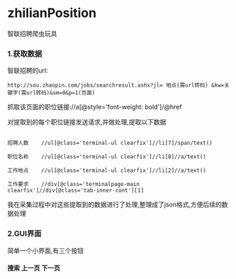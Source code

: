 # zhilianPosition
智联招聘爬虫玩具

### 1.获取数据

智联招聘的url:

```http://sou.zhaopin.com/jobs/searchresult.ashx?jl= 地点(需url转码) &kw=关键字(需url转码)&sm=0&p=1(页面)```

抓取该页面的职位链接://a[@style='font-weight: bold']/@href

对提取到的每个职位链接发送请求,并做处理,提取以下数据

```职位月薪  //ul[@class='terminal-ul clearfix']//li[1]/span/text()

招聘人数	//ul[@class='terminal-ul clearfix']//li[7]/span/text()

职位名称	//ul[@class='terminal-ul clearfix']//li[8]//a/text()

工作地点	//ul[@class='terminal-ul clearfix']//li[2]//a/text()

工作要求	//div[@class='terminalpage-main clearfix']//div[@class='tab-inner-cont'][1]
```

我在采集过程中对这些提取到的数据进行了处理,整理成了json格式,方便后续的数据处理

### 2.GUI界面
简单一个小界面,有三个按钮 
#### 搜索 上一页 下一页







